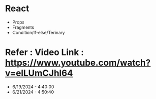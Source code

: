 # React 
- Props
- Fragments
- Condition/If-else/Terinary

# Refer : Video Link : https://www.youtube.com/watch?v=eILUmCJhl64
- 6/19/2024 - 4:40:00
- 6/21/2024 - 4:50:40
